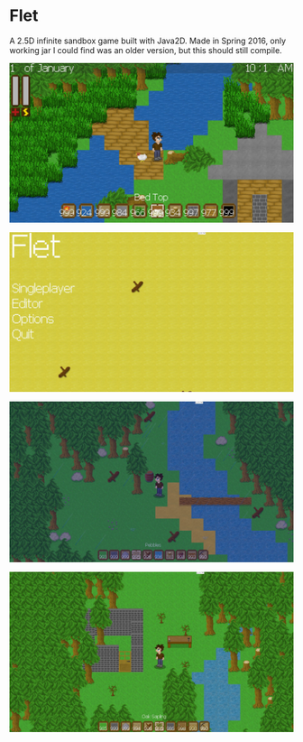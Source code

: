 # Flet

A 2.5D infinite sandbox game built with Java2D. Made in Spring 2016, only working jar I could find was an older version, but this should still compile.

![Alt Text](banner.jpg)

![Alt Text](bannerf1.JPG)

![Alt Text](bannerf2.JPG)

![Alt Text](bannerf3.JPG)
